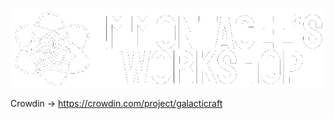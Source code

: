 ![Banner](https://github.com/mMONTAGEe-Workshop/.github/blob/main/profile/transparent%20banner.png)


Crowdin -> https://crowdin.com/project/galacticraft
